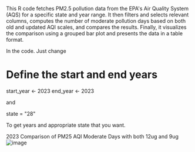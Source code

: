 This R code fetches PM2.5 pollution data from the EPA's Air Quality System (AQS) for a specific state and year range. It then filters and selects relevant columns, computes the number of moderate pollution days based on both old and updated AQI scales, and compares the results. Finally, it visualizes the comparison using a grouped bar plot and presents the data in a table format.

In the code. Just change 

# Define the start and end years
start_year <- 2023
end_year <- 2023

and 

state = "28"

To get years and appropriate state that you want.

2023 Comparison of PM25 AQI Moderate Days with both 12ug and 9ug
![image](https://github.com/Cuevman81/PM25_AQI_12ug_9ug_Comparison/assets/80535587/5b782e82-7b92-486f-8e8f-b2398c8c123c)
